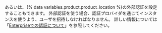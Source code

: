 あるいは、{% data variables.product.product_location %}の外部認証を設定することもできます。 外部認証を使う場合、認証プロバイダを通じてインスタンスを使うよう、ユーザを招待しなければなりません。 詳しい情報については「[Enterpriseでの認証について](/admin/identity-and-access-management/managing-iam-for-your-enterprise/about-authentication-for-your-enterprise#external-authentication)」を参照してください。
